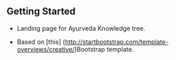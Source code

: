 ## Getting Started

* Landing page for Ayurveda Knowledge tree.

* Based on [this] (http://startbootstrap.com/template-overviews/creative/)Bootstrap template.
